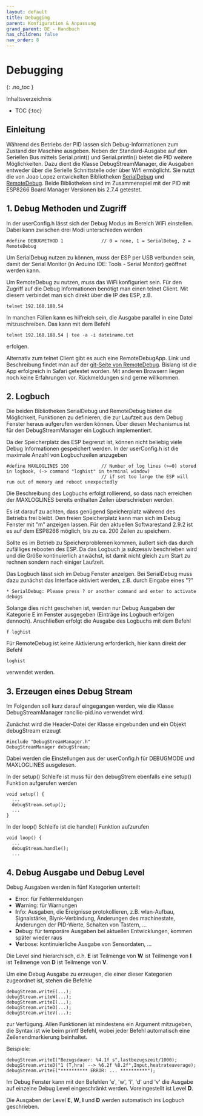 ```yaml
---
layout: default
title: Debugging
parent: Konfiguration & Anpassung
grand_parent: DE - Handbuch
has_children: false
nav_order: 8
---
```


# Debugging
{: .no_toc }

Inhaltsverzeichnis

* TOC
{:toc}

## Einleitung

Während des Betriebs der PID lassen sich Debug-Informationen zum Zustand der Maschine ausgeben. Neben der Standard-Ausgabe auf den Seriellen Bus mittels Serial.print() und Serial.println() bietet die PID weitere Möglichkeiten. 
Dazu dient die Klasse DebugStreamManager, die Ausgaben entweder über die Serielle Schnittstelle oder über Wifi ermöglicht. Sie nutzt die von Joao Lopez entwickelten Bibliotheken [SerialDebug](https://github.com/JoaoLopesF/SerialDebug) und [RemoteDebug](https://github.com/JoaoLopesF/RemoteDebug). Beide Bibliotheken sind im Zusammenspiel mit der PID mit ESP8266 Board Manager Versionen bis 2.7.4 getestet.  


## 1. Debug Methoden und Zugriff

In der userConfig.h lässt sich der Debug Modus im Bereich WiFi einstellen. Dabei kann zwischen drei Modi unterschieden werden
```
#define DEBUGMETHOD 1              // 0 = none, 1 = SerialDebug, 2 = RemoteDebug
```
Um SerialDebug nutzen zu können, muss der ESP per USB verbunden sein, damit der Serial Monitor (in Arduino IDE: Tools - Serial Monitor) geöffnet werden kann. 

Um RemoteDebug zu nutzen, muss das WiFi konfiguriert sein. Für den Zugriff auf die Debug Informationen benötigt man einen telnet Client. Mit diesem verbindet man sich direkt über die  IP des ESP, z.B. 
```
telnet 192.168.188.54
```
In manchen Fällen kann es hilfreich sein, die Ausgabe parallel in eine Datei mitzuschreiben. Das kann mit dem Befehl 
```
telnet 192.168.188.54 | tee -a -i dateiname.txt
```
erfolgen.

Alternativ zum telnet Client gibt es auch eine RemoteDebugApp. Link und Beschreibung findet man auf der [git-Seite von RemoteDebug](https://github.com/JoaoLopesF/RemoteDebug). Bislang ist die App erfolgreich in Safari getestet worden. Mit anderen Browsern liegen noch keine Erfahrungen vor. Rückmeldungen sind gerne willkommen.

## 2. Logbuch 

Die beiden Bibliotheken SerialDebug und RemoteDebug bieten die Möglichkeit, Funktionen zu definieren, die zur Laufzeit aus dem Debug Fenster heraus aufgerufen werden können. Über diesen Mechanismus ist für den DebugStreamManager ein Logbuch implementiert. 

Da der Speicherplatz des ESP begrenzt ist, können nicht beliebig viele Debug Informationen gespeichert werden. In der userConfig.h ist die maximale Anzahl von Logbuchzeilen anzugeben
```
#define MAXLOGLINES 100            // Number of log lines (>=0) stored in logbook, (-> command "loghist" in terminal window)
                                   // if set too large the ESP will run out of memory and reboot unexpectedly
```
Die Beschreibung des Logbuchs erfolgt rollierend, so dass nach erreichen der MAXLOGLINES bereits enthalten Zeilen überschrieben werden. 

Es ist darauf zu achten, dass genügend Speicherplatz während des Betriebs frei bleibt. Den freien Speicherplatz kann man sich im Debug Fenster mit "m" anzeigen lassen. 
Für den aktuellen Softwarestand 2.9.2 ist es auf dem ESP8266 möglich, bis zu ca. 200 Zeilen zu speichern. 

Sollte es im Betrieb zu Speicherproblemen kommen, äußert sich das durch zufälliges rebooten des ESP. Da das Logbuch ja sukzessiv beschrieben wird und die Größe kontinuierlich anwächst, ist damit nicht gleich zum Start zu rechnen sondern nach einiger Laufzeit. 

Das Logbuch lässt sich im Debug Fenster anzeigen. Bei SerialDebug muss dazu zunächst das Interface aktiviert werden, z.B. durch Eingabe eines "?"
```
* SerialDebug: Please press ? or another command and enter to activate debugs
```
Solange dies nicht geschehen ist, werden nur Debug Ausgaben der Kategorie E im Fenster ausgegeben (Einträge ins Logbuch erfolgen dennoch). Anschließen erfolgt die Ausgabe des Logbuchs mit dem Befehl
```
f loghist
```
Für RemoteDebug ist keine Aktivierung erforderlich, hier kann direkt der Befehl
```
loghist
```
verwendet werden.

## 3. Erzeugen eines Debug Stream

Im Folgenden soll kurz darauf eingegangen werden, wie die Klasse DebugStreamManager rancilio-pid.ino verwendet wird. 

Zunächst wird die Header-Datei der Klasse eingebunden und ein Objekt debugStream erzeugt
```
#include "DebugStreamManager.h"
DebugStreamManager debugStream;
```
Dabei werden die Einstellungen aus der userConfig.h für DEBUGMODE und MAXLOGLINES ausgelesen. 

In der setup() Schleife ist muss für den debugStrem ebenfalls eine setup() Funktion aufgerufen werden
```
void setup() {
  ...
  debugStream.setup();
  ...
}
```
In der loop() Schleife ist die handle() Funktion aufzurufen
```
void loop() {
  ...
  debugStream.handle();
  ...
```


## 4. Debug Ausgabe und Debug Level

Debug Ausgaben werden in fünf Kategorien unterteilt
- **E**rror: für Fehlermeldungen
- **W**arning: für Warnungen
- **I**nfo: Ausgaben, die Ereignisse protokollieren, z.B. wlan-Aufbau, Signalstärke, Blynk-Verbindung, Änderungen des machinestate, Änderungen der PID-Werte, Schalten von Tastern, ...
- **D**ebug: für temporäre Ausgaben bei aktuellen Entwicklungen, kommen später wieder raus
- **V**erbose: kontinuierliche Ausgabe von Sensordaten, ...

Die Level sind hierarchisch, d.h. **E** ist Teilmenge von **W** ist Teilmenge von **I** ist Teilmenge von **D** ist Teilmenge von **V**.

Um eine Debug Ausgabe zu erzeugen, die einer dieser Kategorien zugeordnet ist, stehen die Befehle
```
debugStream.writeE(...);
debugStream.writeW(...);
debugStream.writeI(...);
debugStream.writeD(...);
debugStream.writeV(...);
```
zur Verfügung. Allen Funktionen ist mindestens ein Argument mitzugeben, die Syntax ist wie beim printf Befehl, wobei jeder Befehl automatisch eine Zeilenendmarkierung beinhaltet. 

Beispiele:
```
debugStream.writeI("Bezugsdauer: %4.1f s",lastbezugszeit/1000);
debugStream.writeD("1 (T,hra) --> %6.2f %8.2f",Input,heatrateaverage);
debugStream.writeE("********** ERROR: ... **********");
```

Im Debug Fenster kann mit den Befehlen 'e', 'w', 'i', 'd' und 'v' die Ausgabe auf einzelne Debug Level eingeschränkt werden. Voreingestellt ist Level **D**.

Die Ausgaben der Level **E**, **W**, **I** und **D** werden automatisch ins Logbuch geschrieben.
